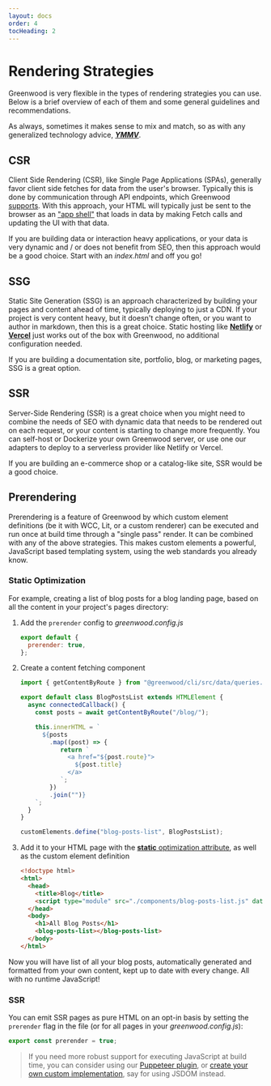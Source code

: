 ```yaml
---
layout: docs
order: 4
tocHeading: 2
---
```


# Rendering Strategies

Greenwood is very flexible in the types of rendering strategies you can use. Below is a brief overview of each of them and some general guidelines and recommendations.

As always, sometimes it makes sense to mix and match, so as with any generalized technology advice, [_**YMMV**_](https://en.wiktionary.org/wiki/your_mileage_may_vary).

## CSR

Client Side Rendering (CSR), like Single Page Applications (SPAs), generally favor client side fetches for data from the user's browser. Typically this is done by communication through API endpoints, which Greenwood [supports](/docs/pages/api-routes/). With this approach, your HTML will typically just be sent to the browser as an ["app shell"](https://developer.chrome.com/blog/app-shell) that loads in data by making Fetch calls and updating the UI with that data.

If you are building data or interaction heavy applications, or your data is very dynamic and / or does not benefit from SEO, then this approach would be a good choice. Start with an _index.html_ and off you go!

## SSG

Static Site Generation (SSG) is an approach characterized by building your pages and content ahead of time, typically deploying to just a CDN. If your project is very content heavy, but it doesn't change often, or you want to author in markdown, then this is a great choice. Static hosting like [**Netlify**](/guides/hosting/netlify/) or [**Vercel**](/guides/hosting/netlify/) just works out of the box with Greenwood, no additional configuration needed.

If you are building a documentation site, portfolio, blog, or marketing pages, SSG is a great option.

## SSR

Server-Side Rendering (SSR) is a great choice when you might need to combine the needs of SEO with dynamic data that needs to be rendered out on each request, or your content is starting to change more frequently. You can self-host or Dockerize your own Greenwood server, or use one our adapters to deploy to a serverless provider like Netlify or Vercel.

If you are building an e-commerce shop or a catalog-like site, SSR would be a good choice.

## Prerendering

Prerendering is a feature of Greenwood by which custom element definitions (be it with WCC, Lit, or a custom renderer) can be executed and run once at build time through a "single pass" render. It can be combined with any of the above strategies. This makes custom elements a powerful, JavaScript based templating system, using the web standards you already know.

### Static Optimization

For example, creating a list of blog posts for a blog landing page, based on all the content in your project's pages directory:

<!-- Prettier has a hard time indenting lists with code fences I guess... :/ -->
<!-- https://github.com/prettier/prettier/issues/3459 -->
<!-- prettier-ignore-start -->
1. Add the `prerender` config to _greenwood.config.js_

   <app-ctc-block variant="snippet" heading="greenwood.config.js">

   ```js
   export default {
     prerender: true,
   };
   ```

   </app-ctc-block>

1. Create a content fetching component

   <app-ctc-block variant="snippet">

   ```js
   import { getContentByRoute } from "@greenwood/cli/src/data/queries.js";

   export default class BlogPostsList extends HTMLElement {
     async connectedCallback() {
       const posts = await getContentByRoute("/blog/");

       this.innerHTML = `
         ${posts
           .map((post) => {
              return `
                <a href="${post.route}">
                  ${post.title}
                </a>
              `;
           })
           .join("")}
       `;
     }
   }

   customElements.define("blog-posts-list", BlogPostsList);
   ```

   </app-ctc-block>

1. Add it to your HTML page with the [**static** optimization attribute](/docs/reference/configuration/#optimization), as well as the custom element definition

   <app-ctc-block variant="snippet">

   ```html
   <!doctype html>
   <html>
     <head>
       <title>Blog</title>
       <script type="module" src="./components/blog-posts-list.js" data-gwd-opt="static"></script>
     </head>
     <body>
       <h1>All Blog Posts</h1>
       <blog-posts-list></blog-posts-list>
     </body>
   </html>
   ```

   </app-ctc-block>

<!-- prettier-ignore-end -->

Now you will have list of all your blog posts, automatically generated and formatted from your own content, kept up to date with every change. All with no runtime JavaScript!

### SSR

You can emit SSR pages as pure HTML on an opt-in basis by setting the `prerender` flag in the file (or for all pages in your _greenwood.config.js_):

<!-- prettier-ignore-start -->

<app-ctc-block variant="snippet">

  ```js
  export const prerender = true;
  ```

</app-ctc-block>

<!-- prettier-ignore-end -->

> If you need more robust support for executing JavaScript at build time, you can consider using our [Puppeteer plugin](https://github.com/ProjectEvergreen/greenwood/tree/master/packages/plugin-renderer-puppeteer), or [create your own custom implementation](/docs/reference/plugins-api/#custom-implementation), say for using JSDOM instead.
